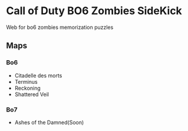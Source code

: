 # Call of Duty BO6 Zombies SideKick

Web for bo6 zombies memorization puzzles

## Maps
### Bo6
- Citadelle des morts
- Terminus
- Reckoning
- Shattered Veil
### Bo7
- Ashes of the Damned(Soon)
